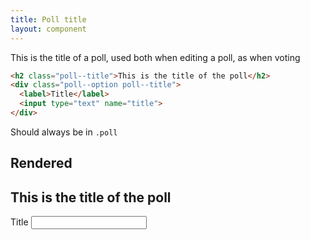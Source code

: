 ```yaml
---
title: Poll title
layout: component
---
```


This is the title of a poll, used both when editing a poll, as when voting

```html
<h2 class="poll--title">This is the title of the poll</h2>
<div class="poll--option poll--title">
  <label>Title</label>
  <input type="text" name="title">
</div>
```

Should always be in `.poll`

## Rendered

<h2 class="poll--title">This is the title of the poll</h2>
<div class="poll--option poll--title">
  <label>Title</label>
  <input type="text" name="title">
</div>
